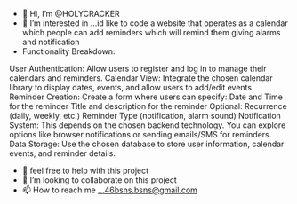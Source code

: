 - 👋 Hi, I’m @HOLYCRACKER
- 👀 I’m interested in ...id like to code a website that operates as a calendar which people can add reminders which will remind them giving alarms and notification
- Functionality Breakdown:

User Authentication: Allow users to register and log in to manage their calendars and reminders.
Calendar View: Integrate the chosen calendar library to display dates, events, and allow users to add/edit events.
Reminder Creation: Create a form where users can specify:
Date and Time for the reminder
Title and description for the reminder
Optional: Recurrence (daily, weekly, etc.)
Reminder Type (notification, alarm sound)
Notification System: This depends on the chosen backend technology. You can explore options like browser notifications or sending emails/SMS for reminders.
Data Storage: Use the chosen database to store user information, calendar events, and reminder details.

- 🌱 feel free to help with this project 
- 💞️ I’m looking to collaborate on this project
- 📫 How to reach me ...46bsns.bsns@gmail.com
  
<!---
HOLYCRACKER/HOLYCRacker
--->
